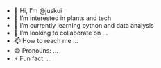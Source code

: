 - 👋 Hi, I’m @juskui
- 👀 I’m interested in plants and tech
- 🌱 I’m currently learning python and data analysis
- 💞️ I’m looking to collaborate on ...
- 📫 How to reach me ...
- 😄 Pronouns: ...
- ⚡ Fun fact: ...

<!---
juskui/juskui is a ✨ special ✨ repository because its `README.md` (this file) appears on your GitHub profile.
You can click the Preview link to take a look at your changes.
--->
